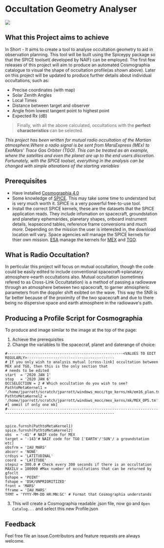 # Occultation Geometry Analyser
![](https://github.com/JacobParrott/OccultationProfiler/blob/master/images/Coverimage.png)
## What this Project aims to achieve
In Short - It aims to create a tool to analyse occultation geometry to aid in observation planning. This tool will be built using the Spiceypy package so that the SPICE toolset( developed by NAIF) can be employed. The first few releases of this project will aim to produce an automated Cosmographia catalogue to visual the shape of occultation profile(as shown above). Later on this project will be updated to produce further details about individual occultations, such as:
+ Precise coordinates (with map)
+ Solar Zenith Angles
+ Local Times
+ Distance between target and observer
+ Angle from lowest tangent point to highest point
+ Expected Rx (dB) 

>Finally, with all the above calculated, occultations with the **perfect characteristics** can be selected.

*This project has been written for mutual radio occultation of the Martian atmosphere.Where a radio signal is be sent from MarsExpress (MEx) to ExoMars' Trace Gas Orbiter (TGO). This can be treated as an example, where the satelites and even the planet are up to the end users discretion. Fortunately, with the SPICE toolset, everything in the analysis can be changed with simple alterations of the starting variables*


## Prerequisites
+ Have installed [Cosmographia 4.0](https://naif.jpl.nasa.gov/naif/cosmographia.html)
+ Some knowledge of [SPICE](https://naif.jpl.nasa.gov/naif/tutorials.html). This may take some time to understand but is very much worth it. SPICE is a very powerful free-to-use tool.
+ Install the correct SPICE kernels, these are the datasets that the SPICE application reads. They include infomation on spacecraft, groundstation and planetary ephemarides, planetary shapes, onboard instrument details, leapsecond tables, reference frame conversions and *much more*. Depending on the mission the user is interested in, the download location will vary. Space agencies will manage the SPICE kernels for thier own mission. [ESA](https://www.cosmos.esa.int/web/spice) manage the kernels for [MEX](https://www.cosmos.esa.int/web/spice/spice-for-mex) and [TGO](ftp://spiftp.esac.esa.int/data/SPICE/ExoMars2016/).


## What is Radio Occultation?
In perticular this project will focus on mutual occultation, though the code could be easily edited to include conventional spacecraft->planatary atmosphere->earth occultations also. Mutual occultation (sometimes refered to as Cross-Link Occultatation) is a method of passing a  radiowave through an atmosphere between two spacecraft, to garner atmospheric parameters from the doppler shift exibted on the wave. This way the SNR is far better because of the proximity of the two spacecraft and due to there being no dispersive space and earth atmosphere in the radiowave's path. 

## Producing a Profile Script for Cosmographia
To produce and image similar to the image at the top of the page:
1. Achieve the prerequisites
2. Change the variables to the spacecraf, planet and daterange of choice:
```
#-----------------------------------------------------<VALUES TO EDIT REGULARLY>----------------------------------------
# If you only wish to analysis mutual [cross-link] occultation between MEX and TGO, then this is the only section that
# needs to be edited
start  = '2020 JAN 1'
stop   = '2020 JAN 6'
OCCSELECTION = 2 # Which occultation do you wish to see?
PathtoMetaKernel1 = '/home/jparrott/scratch/jparrott/windows_mocc/tgo_kerns/mk/em16_plan.tm'
PathtoMetaKernel2 = '/home/jparrott/scratch/jparrott/windows_mocc/mex_kerns/mk/MEX_OPS.tm' #[ ommit if only one mk]
#-----------------------------------------------------------------------------------------------------------------------


spice.furnsh(PathtoMetaKernel1)
spice.furnsh(PathtoMetaKernel2)
obs  = '-41' # NAIF code for MEX
target = '-143'# NAIF code for TGO ['EARTH'/'SUN'/ a groundstation etc]
obsfrm = 'IAU_MARS'
abcorr = 'NONE'
crdsys = 'LATITUDINAL'
coord  = 'LATITUDE'
stepsz = 300.0 # Check every 300 seconds if there is an occultation
MAXILV = 100000 #Max number of occultations that can be returned by gfoclt
bshape = 'POINT'
fshape = 'DSK/UNPRIORITIZED'
front = 'MARS'
fframe = 'IAU_MARS'
TFMT = 'YYYY-MM-DD HR:MN:SC' # Format that Cosmographia understands
```
3. This will create a Cosmographia readable .json file, now go and ``` Open Catalog... ``` and select this new Profile.json


## Feedback
Feel free file an issue.Contributors and feature requests are always welcome. 
